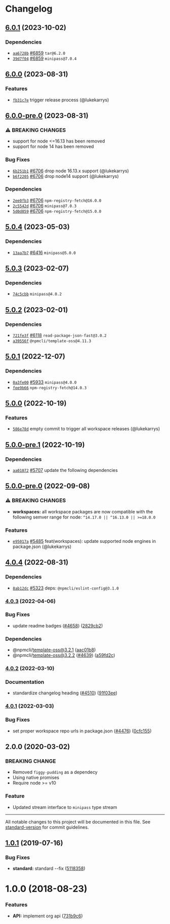 # Changelog

## [6.0.1](https://github.com/npm/cli/compare/libnpmorg-v6.0.0...libnpmorg-v6.0.1) (2023-10-02)

### Dependencies

* [`aa6728b`](https://github.com/npm/cli/commit/aa6728b1d003f0fc620b074ba0396a3e07f2db6a) [#6859](https://github.com/npm/cli/pull/6859) `tar@6.2.0`
* [`39d7f04`](https://github.com/npm/cli/commit/39d7f046f1c39017b398cb242ad07e874484e86c) [#6859](https://github.com/npm/cli/pull/6859) `minipass@7.0.4`

## [6.0.0](https://github.com/npm/cli/compare/libnpmorg-v6.0.0-pre.0...libnpmorg-v6.0.0) (2023-08-31)

### Features

* [`fb31c7e`](https://github.com/npm/cli/commit/fb31c7e5f00ae39e67f9a5d6b6860c1d839c704b) trigger release process (@lukekarrys)

## [6.0.0-pre.0](https://github.com/npm/cli/compare/libnpmorg-v5.0.4...libnpmorg-v6.0.0-pre.0) (2023-08-31)

### ⚠️ BREAKING CHANGES

* support for node <=16.13 has been removed
* support for node 14 has been removed

### Bug Fixes

* [`6b251b1`](https://github.com/npm/cli/commit/6b251b1009648b36d49b83a2cc407c348fa225e0) [#6706](https://github.com/npm/cli/pull/6706) drop node 16.13.x support (@lukekarrys)
* [`b6f2205`](https://github.com/npm/cli/commit/b6f220569791d655ab3c423990356cee47ca5218) [#6706](https://github.com/npm/cli/pull/6706) drop node14 support (@lukekarrys)

### Dependencies

* [`2ee0fb3`](https://github.com/npm/cli/commit/2ee0fb3ac0c5e49f9eba545d6b05e20be1352414) [#6706](https://github.com/npm/cli/pull/6706) `npm-registry-fetch@16.0.0`
* [`2c5542d`](https://github.com/npm/cli/commit/2c5542d29ba207e7c5c4337ac9ad7f296188508a) [#6706](https://github.com/npm/cli/pull/6706) `minipass@7.0.3`
* [`5d0d859`](https://github.com/npm/cli/commit/5d0d8592cbf3b816d9fe44c36d390200ec15e87a) [#6706](https://github.com/npm/cli/pull/6706) `npm-registry-fetch@15.0.0`

## [5.0.4](https://github.com/npm/cli/compare/libnpmorg-v5.0.3...libnpmorg-v5.0.4) (2023-05-03)

### Dependencies

* [`13aa7b7`](https://github.com/npm/cli/commit/13aa7b7a75b8fb18db3f4d86dfe780c8057c4213) [#6416](https://github.com/npm/cli/pull/6416) `minipass@5.0.0`

## [5.0.3](https://github.com/npm/cli/compare/libnpmorg-v5.0.2...libnpmorg-v5.0.3) (2023-02-07)

### Dependencies

* [`74c5cbb`](https://github.com/npm/cli/commit/74c5cbbd774f7ff7c1f037b382aec36cbc8ca2f1) `minipass@4.0.2`

## [5.0.2](https://github.com/npm/cli/compare/libnpmorg-v5.0.1...libnpmorg-v5.0.2) (2023-02-01)

### Dependencies

* [`721fe3f`](https://github.com/npm/cli/commit/721fe3fac383d714aa7fd7285b4392619903b1e7) [#6118](https://github.com/npm/cli/pull/6118) `read-package-json-fast@3.0.2`
* [`a39556f`](https://github.com/npm/cli/commit/a39556f1cff4526dcbcb7b65cdd86a1ba092e13e) `@npmcli/template-oss@4.11.3`

## [5.0.1](https://github.com/npm/cli/compare/libnpmorg-v5.0.0...libnpmorg-v5.0.1) (2022-12-07)

### Dependencies

* [`0a3fe00`](https://github.com/npm/cli/commit/0a3fe000e2723ae6fdb8b1d3154fd3835057c992) [#5933](https://github.com/npm/cli/pull/5933) `minipass@4.0.0`
* [`fee9b66`](https://github.com/npm/cli/commit/fee9b6686892a1c7f976c36ddd5d89b70c416817) `npm-registry-fetch@14.0.3`

## [5.0.0](https://github.com/npm/cli/compare/libnpmorg-v5.0.0-pre.1...libnpmorg-v5.0.0) (2022-10-19)

### Features

* [`586e78d`](https://github.com/npm/cli/commit/586e78d59c3dad29e8e886a4764d2eb8021d11d1) empty commit to trigger all workspace releases (@lukekarrys)

## [5.0.0-pre.1](https://github.com/npm/cli/compare/libnpmorg-v5.0.0-pre.0...libnpmorg-v5.0.0-pre.1) (2022-10-19)

### Dependencies

* [`aa01072`](https://github.com/npm/cli/commit/aa010722996ef6de46e1bb937c6f8a94dc2844fa) [#5707](https://github.com/npm/cli/pull/5707) update the following dependencies

## [5.0.0-pre.0](https://github.com/npm/cli/compare/libnpmorg-v4.0.4...libnpmorg-v5.0.0-pre.0) (2022-09-08)

### ⚠ BREAKING CHANGES

* **workspaces:** all workspace packages are now compatible with the following semver range for node: `^14.17.0 || ^16.13.0 || >=18.0.0`

### Features

  * [`e95017a`](https://github.com/npm/cli/commit/e95017a07b041cbb3293e659dad853f76462c108) [#5485](https://github.com/npm/cli/pull/5485) feat(workspaces): update supported node engines in package.json (@lukekarrys)

## [4.0.4](https://github.com/npm/cli/compare/libnpmorg-v4.0.3...libnpmorg-v4.0.4) (2022-08-31)

### Dependencies

  * [`8ab12dc`](https://github.com/npm/cli/commit/8ab12dc32b26db770b868cf694cedab38f4e7460) [#5323](https://github.com/npm/cli/pull/5323) deps: `@npmcli/eslint-config@3.1.0`

### [4.0.3](https://github.com/npm/cli/compare/libnpmorg-v4.0.2...libnpmorg-v4.0.3) (2022-04-06)


### Bug Fixes

* update readme badges ([#4658](https://github.com/npm/cli/issues/4658)) ([2829cb2](https://github.com/npm/cli/commit/2829cb28a432b5ff7beeeb3bf3e7e2e174c1121d))


### Dependencies

* @npmcli/template-oss@3.2.1 ([aac01b8](https://github.com/npm/cli/commit/aac01b89caf6336a2eb34d696296303cdadd5c08))
* @npmcli/template-oss@3.2.2 ([#4639](https://github.com/npm/cli/issues/4639)) ([a59fd2c](https://github.com/npm/cli/commit/a59fd2cb863245fce56f96c90ac854e62c5c4d6f))

### [4.0.2](https://www.github.com/npm/cli/compare/libnpmorg-v4.0.1...libnpmorg-v4.0.2) (2022-03-10)


### Documentation

* standardize changelog heading ([#4510](https://www.github.com/npm/cli/issues/4510)) ([91f03ee](https://www.github.com/npm/cli/commit/91f03ee618bc635f9cfbded735fe98bbfa9d643f))

### [4.0.1](https://www.github.com/npm/cli/compare/libnpmorg-vlibnpmorg@4.0.0...libnpmorg-v4.0.1) (2022-03-03)


### Bug Fixes

* set proper workspace repo urls in package.json ([#4476](https://www.github.com/npm/cli/issues/4476)) ([0cfc155](https://www.github.com/npm/cli/commit/0cfc155db5f11ce23419e440111d99a63bf39754))

## 2.0.0 (2020-03-02)

### BREAKING CHANGE
- Removed `figgy-pudding` as a dependecy
- Using native promises
- Require node >= v10

### Feature
- Updated stream interface to `minipass` type stream

---

All notable changes to this project will be documented in this file. See [standard-version](https://github.com/conventional-changelog/standard-version) for commit guidelines.

<a name="1.0.1"></a>
## [1.0.1](https://github.com/npm/libnpmorg/compare/v1.0.0...v1.0.1) (2019-07-16)


### Bug Fixes

* **standard:** standard --fix ([5118358](https://github.com/npm/libnpmorg/commit/5118358))



<a name="1.0.0"></a>
# 1.0.0 (2018-08-23)


### Features

* **API:** implement org api ([731b9c6](https://github.com/npm/libnpmorg/commit/731b9c6))
